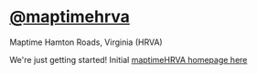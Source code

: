 [@maptimehrva](https://twitter.com/maptimehrva)
====

Maptime Hamton Roads, Virginia (HRVA)

We're just getting started! Initial [maptimeHRVA homepage here](http://maptime.github.io/hrva/)
